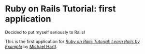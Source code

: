 # Ruby on Rails Tutorial: first application

Decided to put myself seriously to Rails!

This is the first application for
[*Ruby on Rails Tutorial: Learn Rails by Example*](http://railstutorial.org/)
by [Michael Hartl](http://michaelhartl.com/).
